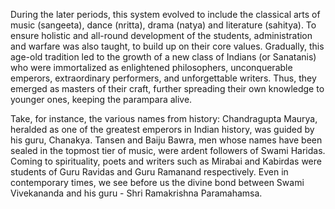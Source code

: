 During the later periods, this system evolved to include the classical arts of music (sangeeta), dance (nritta), drama (natya) and literature (sahitya). To ensure holistic and all-round development of the students, administration and warfare was also taught, to build up on their core values. Gradually, this age-old tradition led to the growth of a new class of Indians (or Sanatanis) who were immortalized as enlightened philosophers, unconquerable emperors, extraordinary performers, and unforgettable writers. Thus, they emerged as masters of their craft, further spreading their own knowledge to younger ones, keeping the parampara alive.

Take, for instance, the various names from history: Chandragupta Maurya, heralded as one of the greatest emperors in Indian history, was guided by his guru, Chanakya. Tansen and Baiju Bawra, men whose names have been sealed in the topmost tier of music, were ardent followers of Swami Haridas. Coming to spirituality, poets and writers such as Mirabai and Kabirdas were students of Guru Ravidas and Guru Ramanand respectively. Even in contemporary times, we see before us the divine bond between Swami Vivekananda and his guru - Shri Ramakrishna Paramahamsa.